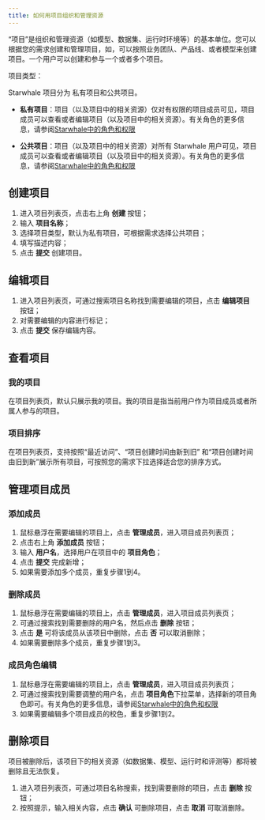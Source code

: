 ```yaml
---
title: 如何用项目组织和管理资源
---
```


“项目”是组织和管理资源（如模型、数据集、运行时环境等）的基本单位。您可以根据您的需求创建和管理项目，如，可以按照业务团队、产品线、或者模型来创建项目。一个用户可以创建和参与一个或者多个项目。

项目类型：

Starwhale 项目分为 私有项目和公共项目。

- **私有项目**：项目（以及项目中的相关资源）仅对有权限的项目成员可见，项目成员可以查看或者编辑项目（以及项目中的相关资源）。有关角色的更多信息，请参阅[Starwhale中的角色和权限](roles-permissions)

- **公共项目**：项目（以及项目中的相关资源）对所有 Starwhale 用户可见，项目成员可以查看或者编辑项目（以及项目中的相关资源）。有关角色的更多信息，请参阅[Starwhale中的角色和权限](roles-permissions)

## 创建项目

1. 进入项目列表页，点击右上角 **创建** 按钮；
2. 输入 **项目名称**；
3. 选择项目类型，默认为私有项目，可根据需求选择公共项目；
4. 填写描述内容；
5. 点击 **提交** 创建项目。

## 编辑项目

1. 进入项目列表页，可通过搜索项目名称找到需要编辑的项目，点击 **编辑项目** 按钮；
2. 对需要编辑的内容进行标记；
3. 点击 **提交** 保存编辑内容。

## 查看项目

### 我的项目

在项目列表页，默认只展示我的项目。我的项目是指当前用户作为项目成员或者所属人参与的项目。

### 项目排序

在项目列表页，支持按照“最近访问”、“项目创建时间由新到旧” 和“项目创建时间由旧到新”展示所有项目，可按照您的需求下拉选择适合您的排序方式。

## 管理项目成员

### 添加成员

1. 鼠标悬浮在需要编辑的项目上，点击 **管理成员**，进入项目成员列表页；
2. 点击右上角 **添加成员** 按钮；
3. 输入 **用户名**，选择用户在项目中的 **项目角色**；
4. 点击 **提交** 完成新增；
5. 如果需要添加多个成员，重复步骤1到4。

### 删除成员

1. 鼠标悬浮在需要编辑的项目上，点击 **管理成员**，进入项目成员列表页；
2. 可通过搜索找到需要删除的用户名，然后点击 **删除** 按钮；
3. 点击 **是** 可将该成员从该项目中删除，点击 **否** 可以取消删除；
4. 如果需要删除多个成员，重复步骤1到3。

### 成员角色编辑

1. 鼠标悬浮在需要编辑的项目上，点击 **管理成员**，进入项目成员列表页；
2. 可通过搜索找到需要调整的用户名，点击 **项目角色**下拉菜单，选择新的项目角色即可。有关角色的更多信息，请参阅[Starwhale中的角色和权限](roles-permissions)
3. 如果需要编辑多个项目成员的校色，重复步骤1到2。

## 删除项目

项目被删除后，该项目下的相关资源（如数据集、模型、运行时和评测等）都将被删除且无法恢复。

1. 进入项目列表页，可通过项目名称搜索，找到需要删除的项目，点击 **删除** 按钮；
2. 按照提示，输入相关内容，点击 **确认** 可删除项目，点击 **取消** 可取消删除。
